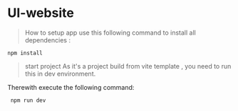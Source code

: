 # UI-website
> How to setup app
use this following command to install all dependencies :
```shell
npm install
```
> start project
As it's a project build from vite template , you need to run this in dev environment.


Therewith execute the following command:
```shell
 npm run dev
```
